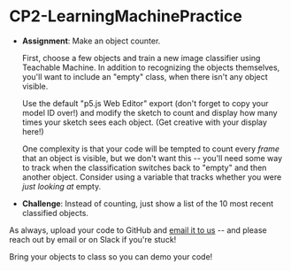 # CP2-LearningMachinePractice

 - **Assignment**: Make an object counter.
   
   First, choose a few objects and train a new image classifier using Teachable Machine. In addition to recognizing the objects themselves, you'll want to include an "empty" class, when there isn't any object visible.
   
   Use the default "p5.js Web Editor" export (don't forget to copy your model ID over!) and modify the sketch to count and display how many times your sketch sees each object. (Get creative with your display here!)
   
   One complexity is that your code will be tempted to count every *frame* that an object is visible, but we don't want this -- you'll need some way to track when the classification switches back to "empty" and then another object. Consider using a variable that tracks whether you were *just looking at* empty.
   
 - **Challenge**: Instead of counting, just show a list of the 10 most recent classified objects.
 
As always, upload your code to GitHub and [email it to us](mailto:zamfi@cca.edu,rolf.widenfelt@cca.edu) -- and please reach out by email or on Slack if you're stuck!

Bring your objects to class so you can demo your code!
